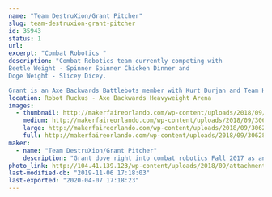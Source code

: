 ```yaml
---
name: "Team DestruXion/Grant Pitcher"
slug: team-destruxion-grant-pitcher
id: 35943
status: 1
url: 
excerpt: "Combat Robotics "
description: "Combat Robotics team currently competing with 
Beetle Weight - Spinner Spinner Chicken Dinner and  
Doge Weight - Slicey Dicey.

Grant is an Axe Backwards Battlebots member with Kurt Durjan and Team KurTrox."
location: Robot Ruckus - Axe Backwards Heavyweight Arena
images:
  - thumbnail: http://makerfaireorlando.com/wp-content/uploads/2018/09/30628981_149204942580671_7434193716241235968_n-1.jpg
    medium: http://makerfaireorlando.com/wp-content/uploads/2018/09/30628981_149204942580671_7434193716241235968_n-1.jpg
    large: http://makerfaireorlando.com/wp-content/uploads/2018/09/30628981_149204942580671_7434193716241235968_n-1.jpg
    full: http://makerfaireorlando.com/wp-content/uploads/2018/09/30628981_149204942580671_7434193716241235968_n-1.jpg
maker:
  - name: "Team DestruXion/Grant Pitcher"
    description: "Grant dove right into combat robotics Fall 2017 as an apprentice to Kurt Durjan with KurTrox.  He helped build Axe Backwards and competed on Season 3 and 4 of Battlebots. Grant enjoys the friends and competitors he's met at local combat robot battles.  He created a robotics club at his school to help other kids expand their STEM interests. "
photo_link: http://104.41.139.123/wp-content/uploads/2018/09/attachment_99917800.jpg
last-modified-db: "2019-11-06 17:18:03"
last-exported: "2020-04-07 17:18:23"
---
```

